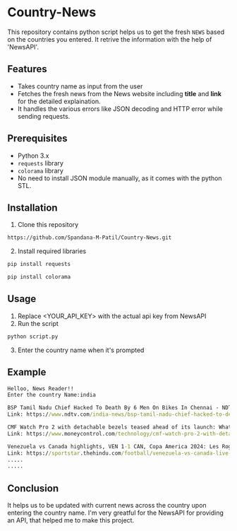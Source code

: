 # Country-News
This repository contains python script helps us to get the fresh `NEWS` based on the countries you entered. It retrive the information with the help of 'NewsAPI'.
## Features
- Takes country name as input from the user
- Fetches the fresh news from the News website including **title** and **link** for the detailed explaination.
- It handles the various errors like JSON decoding and HTTP error while sending requests.

## Prerequisites
- Python 3.x
- `requests` library
- `colorama` library
- No need to install JSON module manually, as it comes with the python STL.
## Installation
1. Clone this repository
```cmd
https://github.com/Spandana-M-Patil/Country-News.git
```
2. Install required libraries
```cmd
pip install requests
```
```cmd
pip install colorama
```
## Usage
1. Replace <YOUR_API_KEY> with the actual api key from NewsAPI
2. Run the script
```cmd
python script.py
```
3. Enter the country name when it's prompted
## Example
```cmd
Helloo, News Reader!!
Enter the country Name:india

BSP Tamil Nadu Chief Hacked To Death By 6 Men On Bikes In Chennai - NDTV
Link: https://www.ndtv.com/india-news/bsp-tamil-nadu-chief-hacked-to-death-by-6-men-on-bikes-in-chennai-6042943

CMF Watch Pro 2 with detachable bezels teased ahead of its launch: What to expect - Moneycontrol
Link: https://www.moneycontrol.com/technology/cmf-watch-pro-2-with-detachable-bezels-teased-ahead-of-its-launch-what-to-expect-article-12763403.html

Venezuela vs Canada highlights, VEN 1-1 CAN, Copa America 2024: Les Rogues win penalty shootout (4-3) to make maiden semifinals - Sportstar
Link: https://sportstar.thehindu.com/football/venezuela-vs-canada-live-match-updates-score-highlights-copa-america-2024-quarterfinal-ven-v-can/article68373756.ece
.....
.....
```
## Conclusion
It helps us to be updated with current news across the country upon entering the country name.
I'm very greatful for the NewsAPI for providing an API, that helped me to make this project.
